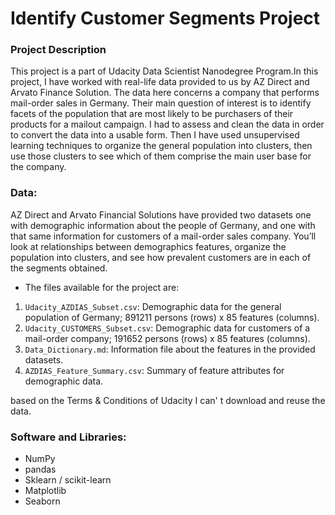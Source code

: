 # Identify Customer Segments Project

### Project Description

This project is a part of Udacity Data Scientist Nanodegree Program.In this project, I have worked with real-life data provided to us by AZ Direct and Arvato Finance Solution. The data here concerns a company that performs mail-order sales in Germany. 
Their main question of interest is to identify facets of the population that are most likely to be purchasers of their products for a mailout campaign. 
I had to assess and clean the data in order to convert the data into a usable form.
Then I have used unsupervised learning techniques to organize the general population into clusters, then use those clusters to see which of them comprise the main user base for the company.

### Data:

AZ Direct and Arvato Financial Solutions have provided two datasets one with demographic information about the people of Germany, and one with that same information for customers of a mail-order sales company. You’ll look at relationships between demographics features, organize the population into clusters, and see how prevalent customers are in each of the segments obtained.

- The files available for the project are:

1. `Udacity_AZDIAS_Subset.csv`: Demographic data for the general population of Germany; 891211 persons (rows) x 85 features (columns).
2. `Udacity_CUSTOMERS_Subset.csv`: Demographic data for customers of a mail-order company; 191652 persons (rows) x 85 features (columns).
3. `Data_Dictionary.md`: Information file about the features in the provided datasets.
4. `AZDIAS_Feature_Summary.csv`: Summary of feature attributes for demographic data.

based on the Terms & Conditions of Udacity I can' t download and reuse the data.

### Software and Libraries:

- NumPy
- pandas
- Sklearn / scikit-learn
- Matplotlib 
- Seaborn 
